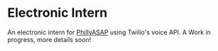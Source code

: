 # Electronic Intern

An electronic intern for [PhillyASAP](http://phillyasap.org/) using Twilio's voice API. A Work in progress, more details soon!